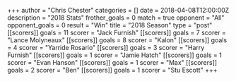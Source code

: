+++
author = "Chris Chester"
categories = []
date = 2018-04-08T12:00:00Z
description = "2018 Stats"
frother_goals = 0
match = true
opponent = "All"
opponent_goals = 0
result = "Win"
title = "2018 Season"
type = "post"
[[scorers]]
goals = 11
scorer = "Jack Furnish"
[[scorers]]
goals = 7
scorer = "Lance Molyneaux"
[[scorers]]
goals = 8
scorer = "Kalon"
[[scorers]]
goals = 4
scorer = "Yarride Rosario"
[[scorers]]
goals = 3
scorer = "Harry Furnish"
[[scorers]]
goals = 1
scorer = "Jamie Hatch"
[[scorers]]
goals = 1
scorer = "Evan Hanson"
[[scorers]]
goals = 1
scorer = "Max"
[[scorers]]
goals = 2
scorer = "Ben"
[[scorers]]
goals = 1
scorer = "Stu Escott"
+++